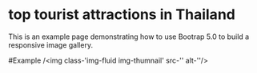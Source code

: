 top tourist attractions in Thailand
===================================
This is an example page demonstrating how to use Bootrap 5.0 to build
a responsive image gallery.

#Example
/<img class-'img-fluid img-thumnail' src-'' alt-''/>